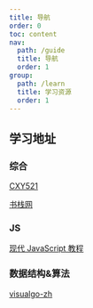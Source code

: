 ```yaml
---
title: 导航
order: 0
toc: content
nav:
  path: /guide
  title: 导航
  order: 1
group:
  path: /learn
  title: 学习资源
  order: 1
---
```


## 学习地址

### 综合

[CXY521](http://www.cxy521.com/index.html)

[书栈网](https://www.bookstack.cn/)

### JS

[现代 JavaScript 教程](https://zh.javascript.info/)

### 数据结构&算法

[visualgo-zh](https://visualgo.net/zh)
